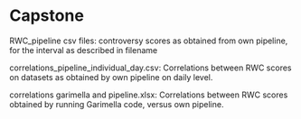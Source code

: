 # Capstone

RWC_pipeline csv files:   controversy scores as obtained from own pipeline, for the interval as described in filename

correlations_pipeline_individual_day.csv:   Correlations between RWC scores on datasets as obtained by own pipeline on daily level.

correlations garimella and pipeline.xlsx:   Correlations between RWC scores obtained by running Garimella code, versus own pipeline. 

